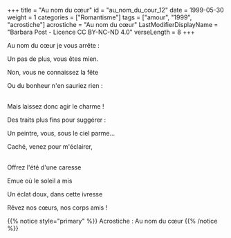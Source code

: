 +++
title = "Au nom du cœur"
id = "au_nom_du_cour_12"
date = 1999-05-30
weight = 1
categories = ["Romantisme"]
tags = ["amour", "1999", "acrostiche"]
acrostiche = "Au nom du cœur"
LastModifierDisplayName = "Barbara Post - Licence CC BY-NC-ND 4.0"
verseLength = 8
+++

Au nom du cœur je vous arrête :

Un pas de plus, vous êtes mien.

Non, vous ne connaissez la fête

Ou du bonheur n'en sauriez rien :

 \
Mais laissez donc agir le charme !

Des traits plus fins pour suggérer :

Un peintre, vous, sous le ciel parme...

Caché, venez pour m'éclairer,

 \
Offrez l'été d'une caresse

Emue où le soleil a mis

Un éclat doux, dans cette ivresse

Rêvez nos cœurs, nos corps amis !

{{% notice style="primary" %}}
Acrostiche : Au nom du cœur
{{% /notice %}}
